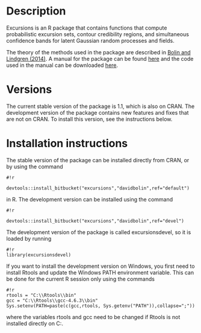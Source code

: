 # Description #
Excursions is an R package that contains functions that compute probabilistic excursion sets, contour credibility regions, and simultaneous confidence bands for latent Gaussian random processes and fields. 

The theory of the methods used in the package are described in [Bolin and Lindgren (2014)](http://onlinelibrary.wiley.com/doi/10.1111/rssb.12055/abstract). A manual for the package can be found [here](http://www.math.chalmers.se/~bodavid/software/excursions/excursions_manual.pdf) and the code used in the manual can be downloaded [here](http://www.math.chalmers.se/~bodavid/software/excursions/code.zip).

# Versions #
The current stable version of the package is 1.1, which is also on CRAN. The development version of the package contains new features and fixes that are not on CRAN. To install this version, see the instructions below. 

# Installation instructions #
The stable version of the package can be installed directly from CRAN, or by using the command
```
#!r

devtools::install_bitbucket("excursions","davidbolin",ref="default")
```
in R. The development version can be installed using the command 
```
#!r

devtools::install_bitbucket("excursions","davidbolin",ref="devel")
```
The development version of the package is called excursionsdevel, so it is loaded by running

```
#!r
library(excursionsdevel)
```

If you want to install the development version on Windows, you first need to install Rtools and update the Windows PATH environment variable. This can be done for the current R session only using the commands
```
#!r
rtools = "C:\\Rtools\\bin"
gcc = "C:\\Rtools\\gcc-4.6.3\\bin"
Sys.setenv(PATH=paste(c(gcc,rtools, Sys.getenv("PATH")),collapse=";"))
```
where the variables rtools and gcc need to be changed if Rtools is not installed directly on C:.